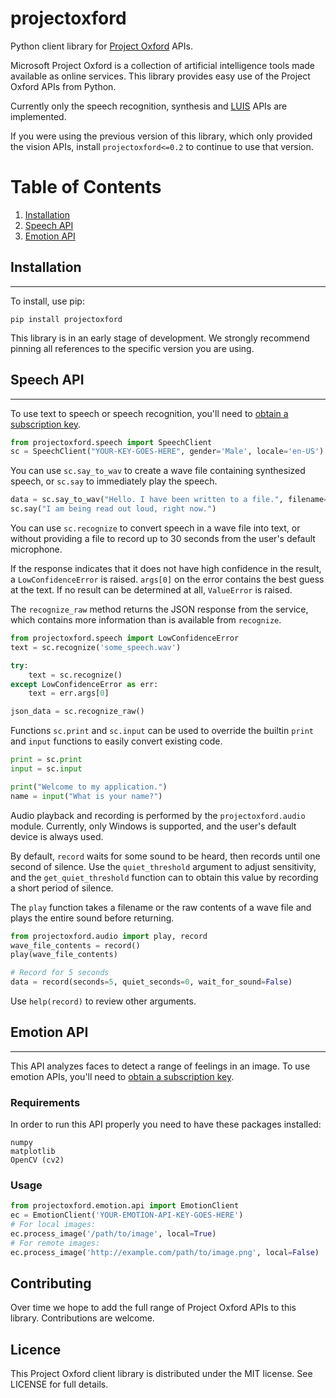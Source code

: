projectoxford
=============

Python client library for [Project Oxford](https://projectoxford.ai/) APIs.

Microsoft Project Oxford is a collection of artificial intelligence tools made available as online services. This library provides easy use of the Project Oxford APIs from Python.

Currently only the speech recognition, synthesis and [LUIS](https://luis.ai/) APIs are implemented.

If you were using the previous version of this library, which only provided the vision APIs, install ``projectoxford<=0.2`` to continue to use that version.

# Table of Contents
1. [Installation](#installation)
2. [Speech API](#speech-api)
3. [Emotion API](#emotion-api)


## Installation
------------

To install, use pip:

```
pip install projectoxford
```

This library is in an early stage of development. We strongly recommend pinning all references to the specific version you are using.

## Speech API
---------------

To use text to speech or speech recognition, you'll need to [obtain a subscription key](https://projectoxford.ai/speech).

```python
from projectoxford.speech import SpeechClient
sc = SpeechClient("YOUR-KEY-GOES-HERE", gender='Male', locale='en-US')
```

You can use `sc.say_to_wav` to create a wave file containing synthesized speech, or `sc.say` to immediately play the speech.

```python
data = sc.say_to_wav("Hello. I have been written to a file.", filename="test.wav")
sc.say("I am being read out loud, right now.")
```

You can use `sc.recognize` to convert speech in a wave file into text, or without providing a file to record up to 30 seconds from the user's default microphone.

If the response indicates that it does not have high confidence in the result, a `LowConfidenceError` is raised. `args[0]` on the error contains the best guess at the text. If no result can be determined at all, `ValueError` is raised.

The `recognize_raw` method returns the JSON response from the service, which contains more information than is available from `recognize`.

```python
from projectoxford.speech import LowConfidenceError
text = sc.recognize('some_speech.wav')

try:
    text = sc.recognize()
except LowConfidenceError as err:
    text = err.args[0]

json_data = sc.recognize_raw()
```

Functions `sc.print` and `sc.input` can be used to override the builtin `print` and `input` functions to easily convert existing code.

```python
print = sc.print
input = sc.input

print("Welcome to my application.")
name = input("What is your name?")
```

Audio playback and recording is performed by the `projectoxford.audio` module. Currently, only Windows is supported, and the user's default device is always used.

By default, `record` waits for some sound to be heard, then records until one second of silence. Use the `quiet_threshold` argument to adjust sensitivity, and the `get_quiet_threshold` function can to obtain this value by recording a short period of silence.

The `play` function takes a filename or the raw contents of a wave file and plays the entire sound before returning.

```python
from projectoxford.audio import play, record
wave_file_contents = record()
play(wave_file_contents)

# Record for 5 seconds
data = record(seconds=5, quiet_seconds=0, wait_for_sound=False)
```

Use `help(record)` to review other arguments.


## Emotion API
---------------

This API analyzes faces to detect a range of feelings in an image. To use emotion APIs, you'll need to [obtain a subscription key](https://www.projectoxford.ai/emotion).

### Requirements
In order to run this API properly you need to have these packages installed:
```
numpy
matplotlib
OpenCV (cv2)
```


### Usage
```python
from projectoxford.emotion.api import EmotionClient
ec = EmotionClient('YOUR-EMOTION-API-KEY-GOES-HERE')
# For local images:
ec.process_image('/path/to/image', local=True)
# For remote images:
ec.process_image('http://example.com/path/to/image.png', local=False)
```


Contributing
------------

Over time we hope to add the full range of Project Oxford APIs to this library. Contributions are welcome.

Licence
-------

This Project Oxford client library is distributed under the MIT license. See LICENSE for full details.
